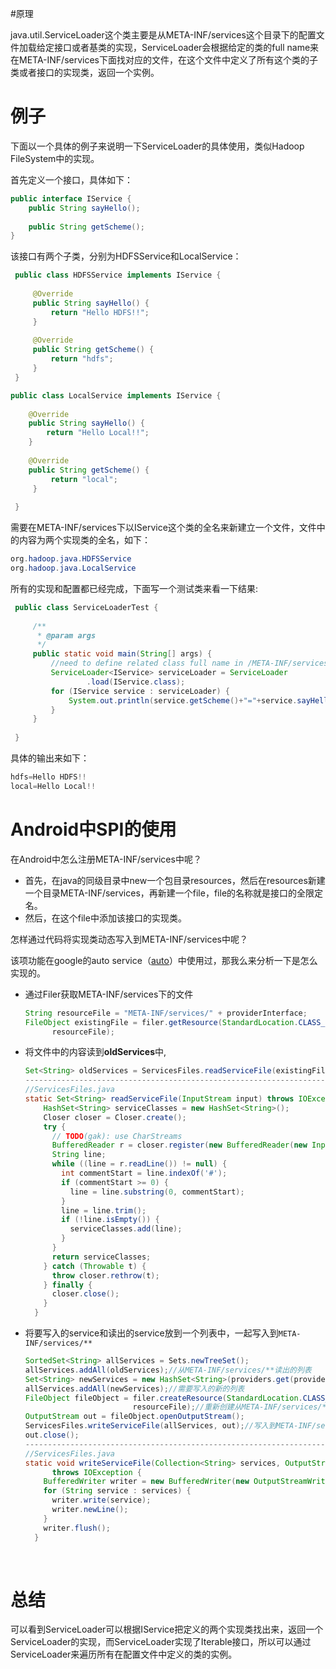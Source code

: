 #原理 

java.util.ServiceLoader这个类主要是从META-INF/services这个目录下的配置文件加载给定接口或者基类的实现，ServiceLoader会根据给定的类的full name来在META-INF/services下面找对应的文件，在这个文件中定义了所有这个类的子类或者接口的实现类，返回一个实例。

# 例子

下面以一个具体的例子来说明一下ServiceLoader的具体使用，类似Hadoop FileSystem中的实现。

首先定义一个接口，具体如下：

```java
public interface IService {  
    public String sayHello();  
      
    public String getScheme();  
}  

```

该接口有两个子类，分别为HDFSService和LocalService：

```java
 public class HDFSService implements IService {  
   
     @Override  
     public String sayHello() {  
         return "Hello HDFS!!";  
     }  
   
     @Override  
     public String getScheme() {  
         return "hdfs";  
     }  
 }  

```

```java
public class LocalService implements IService {  
  
    @Override  
    public String sayHello() {  
        return "Hello Local!!";  
    }  
  
    @Override  
    public String getScheme() {  
         return "local";  
     }  
   
 }  

```

需要在META-INF/services下以IService这个类的全名来新建立一个文件，文件中的内容为两个实现类的全名，如下：

```java
org.hadoop.java.HDFSService  
org.hadoop.java.LocalService  
```

所有的实现和配置都已经完成，下面写一个测试类来看一下结果:

```Java
 public class ServiceLoaderTest {  
   
     /** 
      * @param args 
      */  
     public static void main(String[] args) {  
         //need to define related class full name in /META-INF/services/....  
         ServiceLoader<IService> serviceLoader = ServiceLoader  
                 .load(IService.class);  
         for (IService service : serviceLoader) {  
             System.out.println(service.getScheme()+"="+service.sayHello());  
         }  
     }  
   
 }  

```

具体的输出来如下：

```java
hdfs=Hello HDFS!!  
local=Hello Local!!  
```

# Android中SPI的使用

在Android中怎么注册META-INF/services中呢？

- 首先，在java的同级目录中new一个包目录resources，然后在resources新建一个目录META-INF/services，再新建一个file，file的名称就是接口的全限定名。
- 然后，在这个file中添加该接口的实现类。

怎样通过代码将实现类动态写入到META-INF/services中呢？

该项功能在google的auto service（[auto](https://github.com/google/auto)）中使用过，那我么来分析一下是怎么实现的。

- 通过Filer获取META-INF/services下的文件	
  ```java
  String resourceFile = "META-INF/services/" + providerInterface;
  FileObject existingFile = filer.getResource(StandardLocation.CLASS_OUTPUT, "",
        resourceFile);
  ```

- 将文件中的内容读到**oldServices**中,

  ```java
  Set<String> oldServices = ServicesFiles.readServiceFile(existingFile.openInputStream());
  --------------------------------------------------------------------------------------
  //ServicesFiles.java
  static Set<String> readServiceFile(InputStream input) throws IOException {
      HashSet<String> serviceClasses = new HashSet<String>();
      Closer closer = Closer.create();
      try {
        // TODO(gak): use CharStreams
        BufferedReader r = closer.register(new BufferedReader(new InputStreamReader(input, UTF_8)));
        String line;
        while ((line = r.readLine()) != null) {
          int commentStart = line.indexOf('#');
          if (commentStart >= 0) {
            line = line.substring(0, commentStart);
          }
          line = line.trim();
          if (!line.isEmpty()) {
            serviceClasses.add(line);
          }
        }
        return serviceClasses;
      } catch (Throwable t) {
        throw closer.rethrow(t);
      } finally {
        closer.close();
      }
    }
  ```

- 将要写入的service和读出的service放到一个列表中，一起写入到`META-INF/services/**`

  ```java
  SortedSet<String> allServices = Sets.newTreeSet();
  allServices.addAll(oldServices);//从META-INF/services/**读出的列表
  Set<String> newServices = new HashSet<String>(providers.get(providerInterface));
  allServices.addAll(newServices);//需要写入的新的列表
  FileObject fileObject = filer.createResource(StandardLocation.CLASS_OUTPUT, "",
                          resourceFile);//重新创建从META-INF/services/**，覆盖原来的
  OutputStream out = fileObject.openOutputStream();
  ServicesFiles.writeServiceFile(allServices, out);//写入到META-INF/services/**
  out.close();
  --------------------------------------------------------------------------------------
  //ServicesFiles.java
  static void writeServiceFile(Collection<String> services, OutputStream output)
        throws IOException {
      BufferedWriter writer = new BufferedWriter(new OutputStreamWriter(output, UTF_8));
      for (String service : services) {
        writer.write(service);
        writer.newLine();
      }
      writer.flush();
    }
  ```

  ​

# 总结

可以看到ServiceLoader可以根据IService把定义的两个实现类找出来，返回一个ServiceLoader的实现，而ServiceLoader实现了Iterable接口，所以可以通过ServiceLoader来遍历所有在配置文件中定义的类的实例。